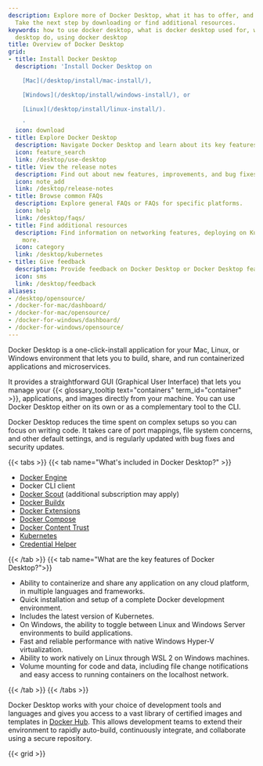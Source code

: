 ```yaml
---
description: Explore more of Docker Desktop, what it has to offer, and its key features.
  Take the next step by downloading or find additional resources.
keywords: how to use docker desktop, what is docker desktop used for, what does docker
  desktop do, using docker desktop
title: Overview of Docker Desktop
grid:
- title: Install Docker Desktop
  description: 'Install Docker Desktop on

    [Mac](/desktop/install/mac-install/),

    [Windows](/desktop/install/windows-install/), or

    [Linux](/desktop/install/linux-install/).

    '
  icon: download
- title: Explore Docker Desktop
  description: Navigate Docker Desktop and learn about its key features.
  icon: feature_search
  link: /desktop/use-desktop
- title: View the release notes
  description: Find out about new features, improvements, and bug fixes.
  icon: note_add
  link: /desktop/release-notes
- title: Browse common FAQs
  description: Explore general FAQs or FAQs for specific platforms.
  icon: help
  link: /desktop/faqs/
- title: Find additional resources
  description: Find information on networking features, deploying on Kubernetes, and
    more.
  icon: category
  link: /desktop/kubernetes
- title: Give feedback
  description: Provide feedback on Docker Desktop or Docker Desktop features.
  icon: sms
  link: /desktop/feedback
aliases:
- /desktop/opensource/
- /docker-for-mac/dashboard/
- /docker-for-mac/opensource/
- /docker-for-windows/dashboard/
- /docker-for-windows/opensource/
---
```


Docker Desktop is a one-click-install application for your Mac, Linux, or Windows environment
that lets you to build, share, and run containerized applications and microservices. 

It provides a straightforward GUI (Graphical User Interface) that lets you manage your {{< glossary_tooltip text="containers" term_id="container" >}}, applications, and images directly from your machine. You can use Docker Desktop either on its own or as a complementary tool to the CLI. 

Docker Desktop reduces the time spent on complex setups so you can focus on writing code. It takes care of port mappings, file system concerns, and other default settings, and is regularly updated with bug fixes and security updates.


{{< tabs >}}
{{< tab name="What's included in Docker Desktop?" >}}

- [Docker Engine](../engine/index.md)
- Docker CLI client
- [Docker Scout](../scout/_index.md) (additional subscription may apply)
- [Docker Buildx](../build/index.md)
- [Docker Extensions](extensions/index.md)
- [Docker Compose](../compose/index.md)
- [Docker Content Trust](../engine/security/trust/index.md)
- [Kubernetes](https://github.com/kubernetes/kubernetes/)
- [Credential Helper](https://github.com/docker/docker-credential-helpers/)

{{< /tab >}}
{{< tab name="What are the key features of Docker Desktop?">}}

* Ability to containerize and share any application on any cloud platform, in multiple languages and frameworks.
* Quick installation and setup of a complete Docker development environment.
* Includes the latest version of Kubernetes.
* On Windows, the ability to toggle between Linux and Windows Server environments to build applications.
* Fast and reliable performance with native Windows Hyper-V virtualization.
* Ability to work natively on Linux through WSL 2 on Windows machines.
* Volume mounting for code and data, including file change notifications and easy access to running containers on the localhost network.

{{< /tab >}}
{{< /tabs >}}

Docker Desktop works with your choice of development tools and languages and
gives you access to a vast library of certified images and templates in
[Docker Hub](https://hub.docker.com/). This allows development teams to extend
their environment to rapidly auto-build, continuously integrate, and collaborate
using a secure repository.

{{< grid >}}
